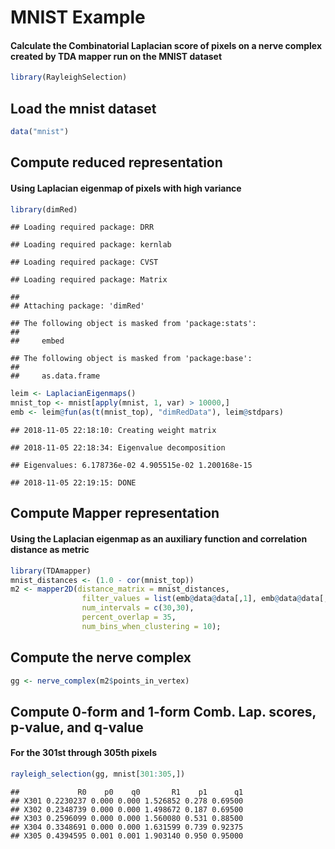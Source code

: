 MNIST Example
================

#### Calculate the Combinatorial Laplacian score of pixels on a nerve complex created by TDA mapper run on the MNIST dataset

``` r
library(RayleighSelection)
```

Load the mnist dataset
----------------------

``` r
data("mnist")
```

Compute reduced representation
------------------------------

#### Using Laplacian eigenmap of pixels with high variance

``` r
library(dimRed)
```

    ## Loading required package: DRR

    ## Loading required package: kernlab

    ## Loading required package: CVST

    ## Loading required package: Matrix

    ## 
    ## Attaching package: 'dimRed'

    ## The following object is masked from 'package:stats':
    ## 
    ##     embed

    ## The following object is masked from 'package:base':
    ## 
    ##     as.data.frame

``` r
leim <- LaplacianEigenmaps()
mnist_top <- mnist[apply(mnist, 1, var) > 10000,]
emb <- leim@fun(as(t(mnist_top), "dimRedData"), leim@stdpars)
```

    ## 2018-11-05 22:18:10: Creating weight matrix

    ## 2018-11-05 22:18:34: Eigenvalue decomposition

    ## Eigenvalues: 6.178736e-02 4.905515e-02 1.200168e-15

    ## 2018-11-05 22:19:15: DONE

Compute Mapper representation
-----------------------------

#### Using the Laplacian eigenmap as an auxiliary function and correlation distance as metric

``` r
library(TDAmapper)
mnist_distances <- (1.0 - cor(mnist_top))
m2 <- mapper2D(distance_matrix = mnist_distances,
                filter_values = list(emb@data@data[,1], emb@data@data[,2]),
                num_intervals = c(30,30),
                percent_overlap = 35,
                num_bins_when_clustering = 10);
```

Compute the nerve complex
-------------------------

``` r
gg <- nerve_complex(m2$points_in_vertex)
```

Compute 0-form and 1-form Comb. Lap. scores, p-value, and q-value
-----------------------------------------------------------------

#### For the 301st through 305th pixels

``` r
rayleigh_selection(gg, mnist[301:305,])
```

    ##             R0    p0    q0       R1    p1      q1
    ## X301 0.2230237 0.000 0.000 1.526852 0.278 0.69500
    ## X302 0.2348739 0.000 0.000 1.498672 0.187 0.69500
    ## X303 0.2596099 0.000 0.000 1.560080 0.531 0.88500
    ## X304 0.3348691 0.000 0.000 1.631599 0.739 0.92375
    ## X305 0.4394595 0.001 0.001 1.903140 0.950 0.95000
